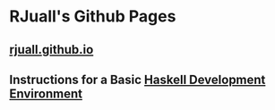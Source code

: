 # RJuall's Github Pages

## [rjuall.github.io](./index.md)

## Instructions for a Basic [Haskell Development Environment](./haskell-dev-env.md)